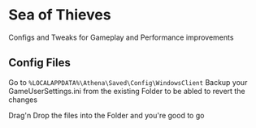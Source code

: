 # Sea of Thieves

Configs and Tweaks for Gameplay and Performance improvements

## Config Files

Go to `%LOCALAPPDATA%\Athena\Saved\Config\WindowsClient`
Backup your GameUserSettings.ini from the existing Folder to be abled to revert the changes

Drag'n Drop the files into the Folder and you're good to go
